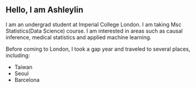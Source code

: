 ## Hello, I am Ashleylin

I am an undergrad student at Imperial College London. I am taking Msc Statistics(Data Science) course. I am interested in areas such as causal inference, medical statistics and applied machine learning.

Before coming to London, I took a gap year and traveled to several places, including:
- Taiwan
- Seoul
- Barcelona
